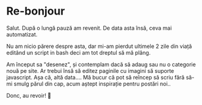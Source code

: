 # Re-bonjour

Salut. După o lungă pauză am revenit. De data asta însă, ceva mai automatizat.

Nu am nicio părere despre asta, dar mi-am pierdut ultimele 2 zile din viață editând un script in bash deci am tot dreptul să mă plâng.

Am început sa "desenez", și contemplam dacă să adaug sau nu o categorie nouă pe site. Ar trebui însă să editez paginile cu imagini să suporte javascript. Așa că, altă data.... Mă bucur că pot să reîncep să scriu fără să-mi smulg părul din cap, acum aștept inspirație pentru postări noi..

Donc, au revoir! 👀
